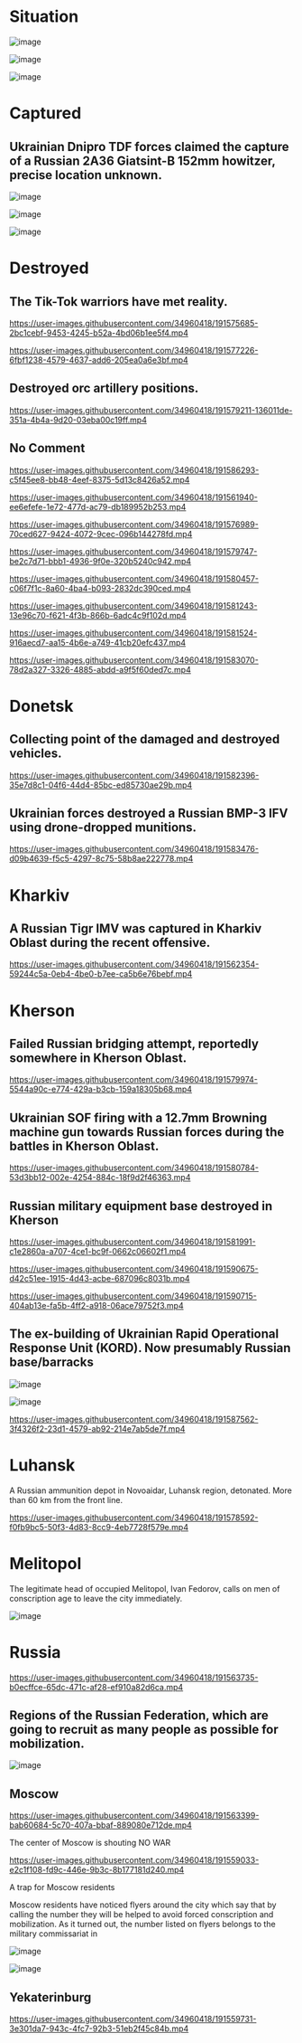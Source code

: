 # Situation

![image](https://user-images.githubusercontent.com/34960418/191593370-c79ffd3a-3261-434d-ad74-39acba59f7a1.png)

![image](https://user-images.githubusercontent.com/34960418/191593457-b5678d5e-8ac3-44f0-b098-12c4032a5d15.png)

![image](https://user-images.githubusercontent.com/34960418/191593644-e45451a1-b474-47cc-8c07-870c773fb3a9.png)


# Captured

## Ukrainian Dnipro TDF forces claimed the capture of a Russian 2A36 Giatsint-B 152mm howitzer, precise location unknown.

![image](https://user-images.githubusercontent.com/34960418/191562699-c8102e75-64a1-4bee-bb45-3995181afaa2.png)

![image](https://user-images.githubusercontent.com/34960418/191562684-3017cf50-f3ad-4784-9301-f0861ab0ad3b.png)

![image](https://user-images.githubusercontent.com/34960418/191562670-9eb677ef-2d00-4379-b813-b61c6d4bdb4e.png)


# Destroyed

## The Tik-Tok warriors have met reality.

https://user-images.githubusercontent.com/34960418/191575685-2bc1cebf-9453-4245-b52a-4bd06b1ee5f4.mp4

https://user-images.githubusercontent.com/34960418/191577226-6fbf1238-4579-4637-add6-205ea0a6e3bf.mp4


## Destroyed orc artillery positions.

https://user-images.githubusercontent.com/34960418/191579211-136011de-351a-4b4a-9d20-03eba00c19ff.mp4


## No Comment

https://user-images.githubusercontent.com/34960418/191586293-c5f45ee8-bb48-4eef-8375-5d13c8426a52.mp4

https://user-images.githubusercontent.com/34960418/191561940-ee6efefe-1e72-477d-ac79-db189952b253.mp4

https://user-images.githubusercontent.com/34960418/191576989-70ced627-9424-4072-9cec-096b144278fd.mp4

https://user-images.githubusercontent.com/34960418/191579747-be2c7d71-bbb1-4936-9f0e-320b5240c942.mp4

https://user-images.githubusercontent.com/34960418/191580457-c06f7f1c-8a60-4ba4-b093-2832dc390ced.mp4

https://user-images.githubusercontent.com/34960418/191581243-13e96c70-f621-4f3b-866b-6adc4c9f102d.mp4

https://user-images.githubusercontent.com/34960418/191581524-916aecd7-aa15-4b6e-a749-41cb20efc437.mp4

https://user-images.githubusercontent.com/34960418/191583070-78d2a327-3326-4885-abdd-a9f5f60ded7c.mp4


# Donetsk

## Collecting point of the damaged and destroyed vehicles.

https://user-images.githubusercontent.com/34960418/191582396-35e7d8c1-04f6-44d4-85bc-ed85730ae29b.mp4


## Ukrainian forces destroyed a Russian BMP-3 IFV using drone-dropped munitions.

https://user-images.githubusercontent.com/34960418/191583476-d09b4639-f5c5-4297-8c75-58b8ae222778.mp4


# Kharkiv 

## A Russian Tigr IMV was captured in Kharkiv Oblast during the recent offensive.

https://user-images.githubusercontent.com/34960418/191562354-59244c5a-0eb4-4be0-b7ee-ca5b6e76bebf.mp4


# Kherson

## Failed Russian bridging attempt, reportedly somewhere in Kherson Oblast.

https://user-images.githubusercontent.com/34960418/191579974-5544a90c-e774-429a-b3cb-159a18305b68.mp4


## Ukrainian SOF firing with a 12.7mm Browning machine gun towards Russian forces during the battles in Kherson Oblast.

https://user-images.githubusercontent.com/34960418/191580784-53d3bb12-002e-4254-884c-18f9d2f46363.mp4


## Russian military equipment base destroyed in Kherson

https://user-images.githubusercontent.com/34960418/191581991-c1e2860a-a707-4ce1-bc9f-0662c06602f1.mp4

https://user-images.githubusercontent.com/34960418/191590675-d42c51ee-1915-4d43-acbe-687096c8031b.mp4

https://user-images.githubusercontent.com/34960418/191590715-404ab13e-fa5b-4ff2-a918-06ace79752f3.mp4


## The ex-building of Ukrainian Rapid Operational Response Unit (KORD). Now presumably Russian base/barracks

![image](https://user-images.githubusercontent.com/34960418/191587477-136be783-6b91-4d02-b575-88f3a61618e8.png)

![image](https://user-images.githubusercontent.com/34960418/191587451-90673dd8-aa4a-4743-8cda-b3856c224fd6.png)

https://user-images.githubusercontent.com/34960418/191587562-3f4326f2-23d1-4579-ab92-214e7ab5de7f.mp4


# Luhansk

A Russian ammunition depot in Novoaidar, Luhansk region, detonated.  More than 60 km from the front line.

https://user-images.githubusercontent.com/34960418/191578592-f0fb9bc5-50f3-4d83-8cc9-4eb7728f579e.mp4


# Melitopol

The legitimate head of occupied Melitopol, Ivan Fedorov, calls on men of conscription age to leave the city immediately.

![image](https://user-images.githubusercontent.com/34960418/191560265-adb95984-5623-47b5-96b0-e595f821c1f2.png)


# Russia

https://user-images.githubusercontent.com/34960418/191563735-b0ecffce-65dc-471c-af28-ef910a82d6ca.mp4


## Regions of the Russian Federation, which are going to recruit as many people as possible for mobilization.

![image](https://user-images.githubusercontent.com/34960418/191560398-8551c0b1-1b49-43c0-8036-a1d4cc95c754.png)

## Moscow

https://user-images.githubusercontent.com/34960418/191563399-bab60684-5c70-407a-bbaf-889080e712de.mp4

The center of Moscow is shouting NO WAR

https://user-images.githubusercontent.com/34960418/191559033-e2c1f108-fd9c-446e-9b3c-8b177181d240.mp4

A trap for Moscow residents 

Moscow residents have noticed flyers around the city which say that by calling the number they will be helped to avoid forced conscription and mobilization. As it turned out, the number listed on flyers belongs to the military commissariat in 

![image](https://user-images.githubusercontent.com/34960418/191559469-b5519d70-9c05-48a9-a631-8b034e0cbd59.png)

![image](https://user-images.githubusercontent.com/34960418/191559446-3ac8a550-ec6e-428f-bac4-05f0e0869de3.png)

## Yekaterinburg

https://user-images.githubusercontent.com/34960418/191559731-3e301da7-943c-4fc7-92b3-51eb2f45c84b.mp4

